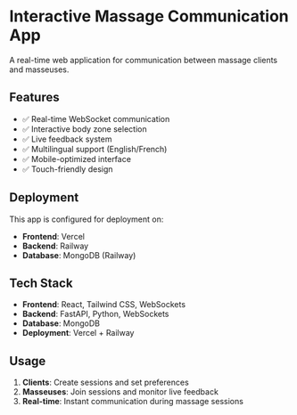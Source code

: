 # Interactive Massage Communication App

A real-time web application for communication between massage clients and masseuses.

## Features
- ✅ Real-time WebSocket communication
- ✅ Interactive body zone selection
- ✅ Live feedback system
- ✅ Multilingual support (English/French)
- ✅ Mobile-optimized interface
- ✅ Touch-friendly design

## Deployment
This app is configured for deployment on:
- **Frontend**: Vercel
- **Backend**: Railway
- **Database**: MongoDB (Railway)

## Tech Stack
- **Frontend**: React, Tailwind CSS, WebSockets
- **Backend**: FastAPI, Python, WebSockets
- **Database**: MongoDB
- **Deployment**: Vercel + Railway

## Usage
1. **Clients**: Create sessions and set preferences
2. **Masseuses**: Join sessions and monitor live feedback
3. **Real-time**: Instant communication during massage sessions
